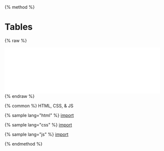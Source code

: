
{% method %}
# Tables
{% raw %}

<script>
  function resizeIframe(obj) {
    obj.style.height = obj.contentWindow.document.body.scrollHeight + 'px';
  }
</script>

<iframe src="../source/tables.html" frameborder="0" scrolling="no" onload="resizeIframe(this)" width="100%"></iframe>
{% endraw %}

{% common %}
HTML, CSS, & JS

{% sample lang="html" %}
[import](../source/tables.html)


{% sample lang="css" %}
[import](../source/css/tables.css)


{% sample lang="js" %}
[import](../source/js/tables.js)


{% endmethod %}
